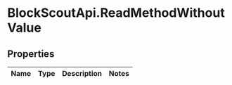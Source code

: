 # BlockScoutApi.ReadMethodWithoutValue

## Properties
Name | Type | Description | Notes
------------ | ------------- | ------------- | -------------
